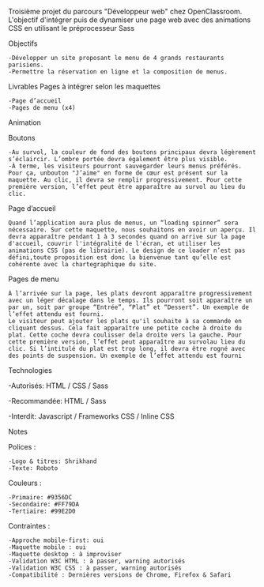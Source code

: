 Troisième projet du parcours "Développeur web" chez OpenClassroom. L'objectif d'intégrer puis de dynamiser une page web avec des animations CSS en utilisant le préprocesseur Sass

Objectifs

    -Développer un site proposant le menu de 4 grands restaurants parisiens.
    -Permettre la réservation en ligne et la composition de menus.

Livrables
Pages à intégrer selon les maquettes

    -Page d’accueil
    -Pages de menu (x4)

Animation

Boutons

    -Au survol, la couleur de fond des boutons principaux devra légèrement s’éclaircir. L’ombre portée devra également être plus visible.
    -À terme, les visiteurs pourront sauvegarder leurs menus préférés. Pour ça, unbouton "J’aime" en forme de cœur est présent sur la maquette. Au clic, il devra se remplir progressivement. Pour cette première version, l’effet peut être apparaître au survol au lieu du clic.

Page d’accueil

    Quand l’application aura plus de menus, un “loading spinner” sera nécessaire. Sur cette maquette, nous souhaitons en avoir un aperçu. Il devra apparaître pendant 1 à 3 secondes quand on arrive sur la page d'accueil, couvrir l'intégralité de l'écran, et utiliser les animations CSS (pas de librairie). Le design de ce loader n’est pas défini,toute proposition est donc la bienvenue tant qu’elle est cohérente avec la chartegraphique du site.

Pages de menu

    À l’arrivée sur la page, les plats devront apparaître progressivement avec un léger décalage dans le temps. Ils pourront soit apparaître un par un, soit par groupe “Entrée”, “Plat” et “Dessert”. Un exemple de l’effet attendu est fourni.
    Le visiteur peut ajouter les plats qu'il souhaite à sa commande en cliquant dessus. Cela fait apparaître une petite coche à droite du plat. Cette coche devra coulisser dela droite vers la gauche. Pour cette première version, l’effet peut apparaître au survolau lieu du clic. Si l’intitulé du plat est trop long, il devra être rogné avec des points de suspension. Un exemple de l’effet attendu est fourni

Technologies

-Autorisés: HTML / CSS / Sass

-Recommandée: HTML / Sass

-Interdit: Javascript / Frameworks CSS / Inline CSS

Notes

Polices :

    -Logo & titres: Shrikhand
    -Texte: Roboto

Couleurs :

    -Primaire: #9356DC
    -Secondaire: #FF79DA
    -Tertiaire: #99E2D0

Contraintes :

    -Approche mobile-first: oui
    -Maquette mobile : oui
    -Maquette desktop : à improviser
    -Validation W3C HTML : à passer, warning autorisés
    -Validation W3C CSS : à passer, warning autorisés
    -Compatibilité : Dernières versions de Chrome, Firefox & Safari
